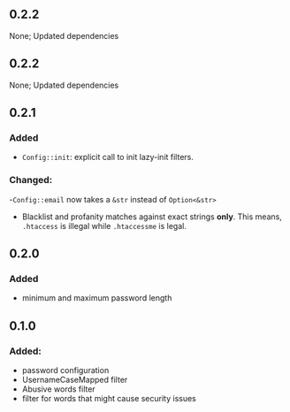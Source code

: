 ## 0.2.2

None; Updated dependencies

## 0.2.2

None; Updated dependencies

## 0.2.1

### Added

-   `Config::init`: explicit call to init lazy-init filters.

### Changed:

-`Config::email` now takes a `&str` instead of `Option<&str>`

-   Blacklist and profanity matches against exact strings **only**. This
    means, `.htaccess` is illegal while `.htaccessme` is legal.

## 0.2.0

### Added

-   minimum and maximum password length

## 0.1.0

### Added:

-   password configuration
-   UsernameCaseMapped filter
-   Abusive words filter
-   filter for words that might cause security issues
